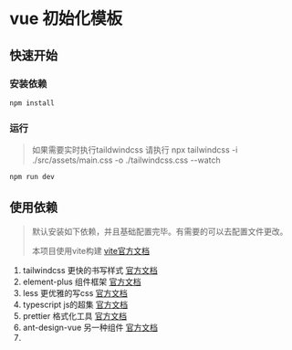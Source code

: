 # vue 初始化模板

## 快速开始

### 安装依赖

```sh
npm install
```

### 运行
> 如果需要实时执行taildwindcss 请执行 npx tailwindcss -i ./src/assets/main.css -o ./tailwindcss.css --watch

```sh
npm run dev
```

## 使用依赖

> 默认安装如下依赖，并且基础配置完毕。有需要的可以去配置文件更改。
>
> 本项目使用vite构建 [vite官方文档](https://cn.vitejs.dev/guide/env-and-mode)

1. tailwindcss 更快的书写样式 [官方文档](https://www.tailwindcss.cn/docs/installation)
2. element-plus 组件框架 [官方文档](https://element-plus.org/zh-CN/guide/installation.html)
2. less 更优雅的写css [官方文档](https://less.bootcss.com/)
2. typescript js的超集 [官方文档](https://www.tslang.cn/docs/home.html)
2. prettier 格式化工具 [官方文档](https://www.prettier.cn/)
2. ant-design-vue 另一种组件 [官方文档](https://antdv.com/components/overview-cn)
2. 
